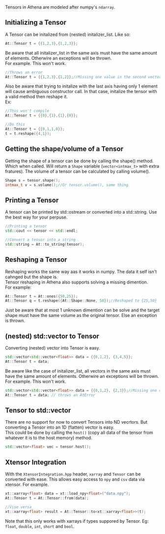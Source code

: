 Tensors in Athena are modeled after numpy's `ndarray`.

## Initializing a Tensor
A Tensor can be initalized from (nested) initalizer_list. Like so:
```C++
At::Tensor t = {{1,2,3},{1,2,3}};
```

Be aware that all initalizer_list in the same axis must have the same amount of elements. Otherwire an exceptions will be thrown.<br>
For example. This won't work.

```C++
//Throws an error
At::Tensor t = {{1,2,3},{1,2}};//Missing one value in the second vector
```

Also be aware that trying to initalize with the last axis having only 1 element will cause ambiguous constructor call. In that case, initalize the tensor with a valid method then reshape it.<br>
Ex:

```C++
//This won't compile
At::Tensor t = {{0},{1},{1},{0}};

//Do this
At::Tensor t = {{0,1,1,0}};
t = t.reshape({4,1});
```

## Getting the shape/volume of a Tensor
Getting the shape of a tensor can be done by calling the shape() method. Which when called. Will return a `Shape` variable (`vector<intmax_t>` with extra fratures). The volume of a tensor can be calculated by calling volume().
```C++
Shape s = tensor.shape();
intmax_t v = s.volume();//Or tensor.volume(), same thing
```

## Printing a Tensor
A tensor can be printed by std::ostream or converted into a std::string. Use the best way for your perpuse.

```C++
//Printing a tensor
std::cout << tensor << std::endl;

//Convert a tensor into a string
std::string = At::to_string(tensor);
```

## Reshaping a Tensor
Reshaping works the same way aas it works in numpy. The data it self isn't cahnged but the shape is.<br>
Tensor reshaping in Athena also supports solving a missing dimention. <br>
For example:<br>

```C++
At::Tensor t = At::ones({50,25});
At::Tensor q = t.reshape({At::Shape::None, 50});//Reshaped to {25,50}
```

Just be aware that at most 1 unknown dimention can be solve and the target shape must have the same volume as the original tensor. Else an exception is thrown.

## (nested) std::vector to Tensor
Converting (nested) vector into Tensor is easy.

```C++
std::vector<std::vector<float>> data = {{0,1,2}, {3,4,5}};
At::Tensor t = data;
```

Be aware like the case of initalizer_list, all vectors in the same axis must have the same amount of elements. Otherwire an exceptions will be thrown.<br>
For example. This won't work.

```C++
std::vector<std::vector<float>> data = {{0,1,2}, {2,3}};//Missing one value in the second vector
At::Tensor t = data; // throws an AtError
```

## Tensor to std::vector
There are no support for now to convert Tensors into ND vecrtors. But converting a Tensor into an 1D (flatten) vector is easy.<br>
This could be done by calling the `host()` (copy all data of the tensor from whatever it is to the host memory) method.

```C++
std::vector<float> vec = tensor.host();
```

## Xtensor Integration
With the `XtensorIntegration.hpp` header, `xarray` and `Tensor` can be converted with ease. This allows easy access to `npy` and `csv` data via xtensor. For example.
```C++
xt::xarray<float> data = xt::load_npy<float>("data.npy");
At::Tensor t = At::Tensor::from(data);

//Vise versa
xt::xarray<float> result = At::Tensor::to<xt::xarray<float>>(t);
```
Note that this only works with xarrays if types suppored by Tensor. Eg: `float`, `double`, `int`, `short` and `bool`.
